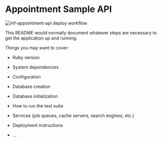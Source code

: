 # Appointment Sample API

![mf-appointment-api deploy workflow](https://github.com/xistz/appointment-sample-api/workflows/mf-appointment-api%20deploy%20workflow/badge.svg)

This README would normally document whatever steps are necessary to get the
application up and running.

Things you may want to cover:

- Ruby version

- System dependencies

- Configuration

- Database creation

- Database initialization

- How to run the test suite

- Services (job queues, cache servers, search engines, etc.)

- Deployment instructions

- ...
